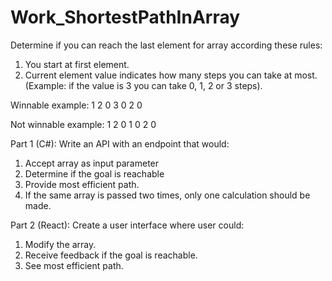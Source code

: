 # Work_ShortestPathInArray
Determine if you can reach the last element for array according these rules:
1. You start at first element.
2. Current element value indicates how many steps you can take at most.
(Example: if the value is 3 you can take 0, 1, 2 or 3 steps).

Winnable example:
1 2 0 3 0 2 0

Not winnable example:
1 2 0 1 0 2 0


Part 1 (C#):
Write an API with an endpoint that would:
1. Accept array as input parameter
2. Determine if the goal is reachable
3. Provide most efficient path.
4. If the same array is passed two times,
only one calculation should be made.

Part 2 (React):
Create a user interface where user could:
1. Modify the array.
2. Receive feedback if the goal is reachable.
3. See most efficient path.
